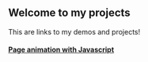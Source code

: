 ## Welcome to my projects

This are links to my demos and projects!

#### [Page animation with Javascript](https://simocava.github.io/Projects/page-animation-with-javascript)
